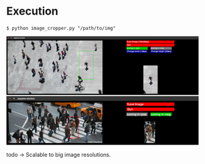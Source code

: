 # Execution
```
$ python image_cropper.py "/path/to/img" 
```
![GitHub Logo](screenshot2.png)
![GitHub Logo](screenshot.png)

todo -> Scalable to big image resolutions.
